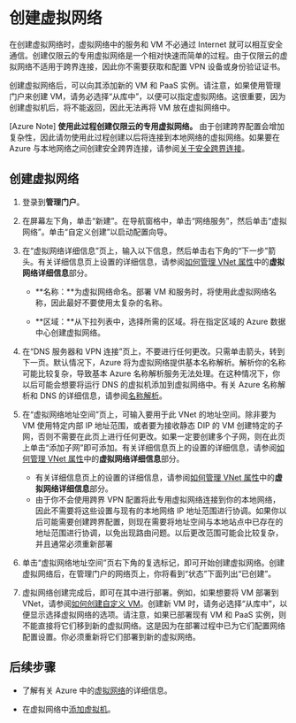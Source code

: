 <properties
   pageTitle="创建虚拟网络"
   description="指导你完成相关步骤以轻松创建基本虚拟网络。"
   services="virtual-network"
   documentationCenter=""
   authors="telmos"
   manager="carolz"
   editor="tysonn"/>  


<tags
   ms.service="virtual-network"
   ms.date="07/06/2015"
   wacn.date=""/>  


# 创建虚拟网络

在创建虚拟网络时，虚拟网络中的服务和 VM 不必通过 Internet 就可以相互安全通信。创建仅限云的专用虚拟网络是一个相对快速而简单的过程。由于仅限云的虚拟网络不适用于跨界连接，因此你不需要获取和配置 VPN 设备或身份验证证书。

创建虚拟网络后，可以向其添加新的 VM 和 PaaS 实例。请注意，如果使用管理门户来创建 VM，请务必选择“从库中”，以便可以指定虚拟网络。这很重要，因为创建虚拟机后，将不能返回，因此无法再将 VM 放在虚拟网络中。

[Azure Note] **使用此过程创建仅限云的专用虚拟网络。** 由于创建跨界配置会增加复杂性，因此请勿使用此过程创建以后将连接到本地网络的虚拟网络。如果要在 Azure 与本地网络之间创建安全跨界连接，请参阅[关于安全跨界连接](https://msdn.microsoft.com/zh-cn/library/azure/dn133798.aspx)。

## 创建虚拟网络

1. 登录到**管理门户**。
2. 在屏幕左下角，单击“新建”。在导航窗格中，单击“网络服务”，然后单击“虚拟网络”。单击“自定义创建”以启动配置向导。
3. 在“虚拟网络详细信息”页上，输入以下信息，然后单击右下角的“下一步”箭头。有关详细信息页上设置的详细信息，请参阅[如何管理 VNet 属性](/documentation/articles/virtual-networks-settings)中的**虚拟网络详细信息**部分。
	-  **名称：**为虚拟网络命名。部署 VM 和服务时，将使用此虚拟网络名称，因此最好不要使用太复杂的名称。

	-  **区域：**从下拉列表中，选择所需的区域。将在指定区域的 Azure 数据中心创建虚拟网络。



4. 在“DNS 服务器和 VPN 连接”页上，不要进行任何更改。只需单击箭头，转到下一页。默认情况下，Azure 将为虚拟网络提供基本名称解析。解析你的名称可能比较复杂，导致基本 Azure 名称解析服务无法处理。在这种情况下，你以后可能会想要将运行 DNS 的虚拟机添加到虚拟网络中。有关 Azure 名称解析和 DNS 的详细信息，请参阅[名称解析](/documentation/articles/virtual-networks-name-resolution-for-vms-and-role-instances)。
5. 在“虚拟网络地址空间”页上，可输入要用于此 VNet 的地址空间。除非要为 VM 使用特定内部 IP 地址范围，或者要为接收静态 DIP 的 VM 创建特定的子网，否则不需要在此页上进行任何更改。如果一定要创建多个子网，则在此页上单击“添加子网”即可添加。有关详细信息页上的设置的详细信息，请参阅[如何管理 VNet 属性](/documentation/articles/virtual-networks-settings)中的**虚拟网络详细信息**部分。

	-  有关详细信息页上的设置的详细信息，请参阅[如何管理 VNet 属性](/documentation/articles/virtual-networks-settings)中的**虚拟网络详细信息**部分。
	-  由于你不会使用跨界 VPN 配置将此专用虚拟网络连接到你的本地网络，因此不需要将这些设置与现有的本地网络 IP 地址范围进行协调。如果你以后可能需要创建跨界配置，则现在需要将地址空间与本地站点中已存在的地址范围进行协调，以免出现路由问题。以后更改范围可能会比较复杂，并且通常必须重新部署


6. 单击“虚拟网络地址空间”页右下角的复选标记，即可开始创建虚拟网络。创建虚拟网络后，在管理门户的网络页上，你将看到“状态”下面列出“已创建”。
7. 虚拟网络创建完成后，即可在其中进行部署。例如，如果想要将 VM 部署到 VNet，请参阅[如何创建自定义 VM](/documentation/articles/virtual-machines-create-custom)。创建新 VM 时，请务必选择“从库中”，以便显示选择虚拟网络的选项。请注意，如果已部署现有 VM 和 PaaS 实例，则不能直接将它们移到新的虚拟网络。这是因为在部署过程中已为它们配置网络配置设置。你必须重新将它们部署到新的虚拟网络。



## 后续步骤
-  了解有关 Azure 中的[虚拟网络](/documentation/articles/virtual-networks-overview)的详细信息。 

-  在虚拟网络中[添加虚拟机](/documentation/articles/virtual-machines-create-custom)。

<!---HONumber=Mooncake_Quality_Review_1118_2016-->